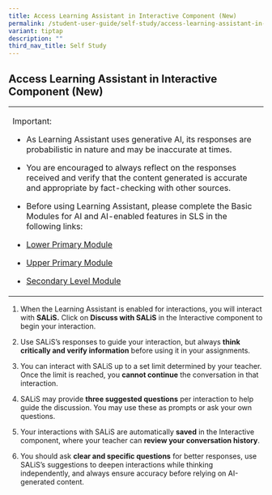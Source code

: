```yaml
---
title: Access Learning Assistant in Interactive Component (New)
permalink: /student-user-guide/self-study/access-learning-assistant-in-interactive-component/
variant: tiptap
description: ""
third_nav_title: Self Study
---
```

<h2>Access Learning Assistant in Interactive Component (New)</h2>
<table style="minWidth: 25px">
<colgroup>
<col>
</colgroup>
<tbody>
<tr>
<td rowspan="1" colspan="1">
<p>Important:</p>
<ul data-tight="true" class="tight">
<li>
<p>As Learning Assistant uses generative AI, its responses are probabilistic
in nature and may be inaccurate at times.</p>
</li>
<li>
<p>You are encouraged to always reflect on the responses received and verify
that the content generated is accurate and appropriate by fact-checking
with other sources.</p>
</li>
<li>
<p>Before using Learning Assistant, please complete the Basic Modules for
AI and AI-enabled features in SLS in the following links:</p>
</li>
<li>
<p><a href="https://go.gov.sg/ai-lower-pri" rel="noopener nofollow" target="_blank">Lower Primary Module</a>
</p>
</li>
<li>
<p><a href="https://go.gov.sg/ai-upper-pri" rel="noopener nofollow" target="_blank">Upper Primary Module</a>
</p>
</li>
<li>
<p><a href="https://go.gov.sg/ai-sec" rel="noopener nofollow" target="_blank">Secondary Level Module</a>
</p>
</li>
</ul>
</td>
</tr>
</tbody>
</table>
<ol data-tight="true" class="tight">
<li>
<p>When the Learning Assistant is enabled for interactions, you will interact
with <strong>SALiS.</strong> Click on <strong>Discuss with SALiS</strong> in
the Interactive component to begin your interaction.</p>
</li>
<li>
<p>Use SALiS’s responses to guide your interaction, but always <strong>think critically and verify information</strong> before
using it in your assignments.</p>
</li>
<li>
<p>You can interact with SALiS up to a set limit determined by your teacher.
Once the limit is reached, you <strong>cannot continue</strong> the conversation
in that interaction.</p>
</li>
<li>
<p>SALiS may provide <strong>three suggested questions</strong> per interaction
to help guide the discussion. You may use these as prompts or ask your
own questions.</p>
</li>
<li>
<p>Your interactions with SALiS are automatically <strong>saved</strong> in
the Interactive component, where your teacher can <strong>review your conversation history</strong>.</p>
</li>
<li>
<p>You should ask <strong>clear and specific questions</strong> for better
responses, use SALiS’s suggestions to deepen interactions while thinking
independently, and always ensure accuracy before relying on AI-generated
content.</p>
</li>
</ol>
<p></p>